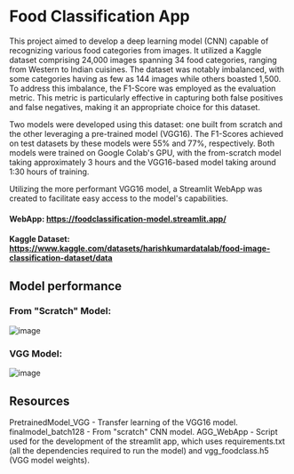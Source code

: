 # Food Classification App
This project aimed to develop a deep learning model (CNN) capable of recognizing various food categories from images. It utilized a Kaggle dataset comprising 24,000 images spanning 34 food categories, ranging from Western to Indian cuisines.
The dataset was notably imbalanced, with some categories having as few as 144 images while others boasted 1,500. To address this imbalance, the F1-Score was employed as the evaluation metric. This metric is particularly effective in capturing both false positives and false negatives, making it an appropriate choice for this dataset.

Two models were developed using this dataset: one built from scratch and the other leveraging a pre-trained model (VGG16). The F1-Scores achieved on test datasets by these models were 55% and 77%, respectively. Both models were trained on Google Colab's GPU, with the from-scratch model taking approximately 3 hours and the VGG16-based model taking around 1:30 hours of training.

Utilizing the more performant VGG16 model, a Streamlit WebApp was created to facilitate easy access to the model's capabilities.


#### WebApp: https://foodclassification-model.streamlit.app/

#### Kaggle Dataset: https://www.kaggle.com/datasets/harishkumardatalab/food-image-classification-dataset/data

## Model performance
### From "Scratch" Model:

![image](https://github.com/malasiaa/FoodClassificationCNN_Streamlit/assets/144847430/301d06ae-86b3-4b75-8847-70177c4d28e)

### VGG Model:

![image](https://github.com/malasiaa/FoodClassificationCNN_Streamlit/assets/144847430/ec7a011e-ea47-43fd-a564-70a1c2bc9e29)


## Resources
PretrainedModel_VGG - Transfer learning of the VGG16 model.
finalmodel_batch128 - From "scratch" CNN model.
AGG_WebApp - Script used for the development of the streamlit app, which uses requirements.txt (all the dependencies required to run the model) and vgg_foodclass.h5 (VGG model weights). 

